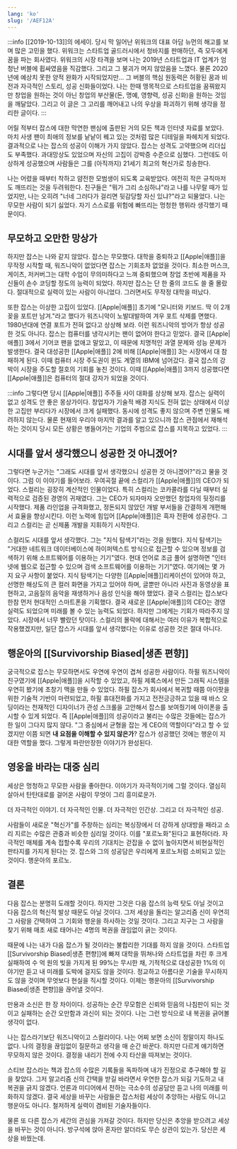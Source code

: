 ```yaml
---
lang: 'ko'
slug: '/AEF12A'
---
```


:::info
[[2019-10-13]]의 에세이.
당시 막 일어난 위워크의 대표 아담 뉴먼의 해고를 보며 많은 고민을 했다.
위워크는 스타트업 골드러시에서 청바지를 판매하던, 즉 모두에게 꿈을 파는 회사였다.
위워크의 시장 타격을 보며 나는 2019년 스타트업과 IT 업계가 엄청난 버블에 휩싸였음을 직감했다.
그리고 그 붕괴가 머지 않았음을 느꼈다.
물론 2020년에 예상치 못한 양적 완화가 시작되었지만...
그 버블의 핵심 원동력은 허황된 꿈과 비전과 자극적인 스토리, 성공 신화들이었다.
나는 한때 맹목적으로 스타트업을 꿈꿔왔지만
창업을 원하는 것이 아닌 창업의 부산물(돈, 명예, 영향력, 성공 신화)을 원하는 것임을 깨달았다.
그리고 이 글은 그 고리를 깨어내고 나의 우상을 파괴하기 위해 생각을 정리한 글이다.
:::

어릴 적부터 잡스에 대한 막연한 팬심에 출판된 거의 모든 책과 인터넷 자료를 보았다.
마치 사생 팬이 최애의 정보를 낱낱이 꿰고 있는 것처럼 많은 디테일을 파헤치게 되었다.
결과적으로 나는 잡스의 성공이 이해가 가지 않았다.
잡스는 성격도 고약했으며 리더십도 부족했다.
과대망상도 있었으며 자신의 고집이 강박증 수준으로 심했다.
그런데도 이상하게 성공했으며 사람들은 그를 (아직까지) 21세기 최고의 혁신가로 칭송한다.

나는 어렸을 때부터 착하고 얌전한 모범생이 되도록 교육받았다.
여전히 작은 규칙마저도 깨뜨리는 것을 두려워한다.
친구들은 "뭐가 그리 소심하냐"라고 나를 나무랄 때가 있었지만,
나는 오히려 "너네 그러다가 걸리면 뒷감당할 자신 있냐?"라고 되물었다.
나는 무모한 사람이 되기 싫었다.
자기 스스로를 위험에 빠뜨리는 멍청한 행위라 생각했기 때문이다.

## 무모하고 오만한 망상가

하지만 잡스는 나와 같지 않았다.
잡스는 무모했다.
대학을 중퇴하고 [[Apple|애플]]을 무작정 시작할 때, 워즈니악이 없었다면 잡스는 기회조차 없었을 것이다.
최소한 머스크, 게이츠, 저커버그는 대학 수업이 무의미하다고 느껴 중퇴했으며
창업 초반에 제품을 자신들이 손수 코딩할 정도의 능력이 되었다.
하지만 잡스는 단 한 줄의 코드도 쓸 줄 몰랐다.
절대적으로 실력이 있는 사람이 아니었다.
그러면서도 무작정 대학을 떠났다.

또한 잡스는 이상한 고집이 있었다.
[[Apple|애플]] 초기에 "모니터와 키보드. 딱 이 2개 꽂을 포트만 남겨."라고 했다가 워즈니악이 노발대발하여 겨우 포트 삭제를 면했다.
1980년대에 연결 포트가 전혀 없다고 상상해 보라.
이런 워즈니악의 방어가 항상 성공한 것도 아니다.
잡스는 컴퓨터를 냉각시키는 팬이 없어야 한다고 믿었다.
결국 [[Apple|애플]] 3에서 기어코 팬을 없애고 말았고, 이 때문에 치명적인 과열 문제와 성능 문제가 발생한다.
결국 대성공한 [[Apple|애플]] 2에 비해 [[Apple|애플]] 3는 시장에서 대 참패하게 된다.
이때 컴퓨터 시장 주도권이 윈도 계열의 IBM에 넘어갔다.
결국 잡스의 강박이 시장을 주도할 절호의 기회를 놓친 것이다.
이때 [[Apple|애플]] 3까지 성공했다면 [[Apple|애플]]은 컴퓨터의 절대 강자가 되었을 것이다.

:::info
그렇다면 당시 [[Apple|애플]] 주주들 사이 대화를 상상해 보자.
잡스는 실력이 없고 성격도 안 좋은 몽상가이다.
창업자가 기술적 배경 지식도 전혀 없는 상태에서 이상한 고집만 부리다가 시장에서 크게 실패했다.
동시에 성격도 좋지 않으며 주변 인물도 배려하지 않는다.
물론 현재의 우리야 마지막 결과를 알고 있으니까 잡스 관점에서 재해석하는 것이지
당시 모든 상황은 병들어가는 기업의 주범으로 잡스를 지목하고 있었다.
:::

## 시대를 앞서 생각했으니 성공한 것 아니겠어?

그렇다면 누군가는 "그래도 시대를 앞서 생각했으니 성공한 것 아니겠어?"라고 물을 것이다.
그럼 이 이야기를 들어보라.
우여곡절 끝에 스컬리가 [[Apple|애플]]의 CEO가 되었다.
스컬리는 굉장히 계산적인 인물이었다.
특히 스컬리는 코카콜라를 다닐 때부터 실력적으로 검증된 경영의 귀재였다.
그는 CEO가 되자마자 오만했던 창업자의 뒷정리를 시작했다.
제품 라인업을 규격화했고, 정돈되지 않았던 개발 부서들을 간결하게 개편해서 효율을 향상시킨다.
이런 노력에 힘입어 [[Apple|애플]]은 흑자 전환에 성공한다.
그리고 스컬리는 곧 신제품 개발을 지휘하기 시작한다.

스컬리도 시대를 앞서 생각했다.
그는 "지식 탐색기"라는 것을 원했다.
지식 탐색기는 "거대한 네트워크 데이터베이스에 하이퍼텍스트 방식으로 접근할 수 있으며 정보를 검색하기 위해 소프트웨어를 이용하는 기기"였다.
현대 언어로 조금 풀어 설명하면 "인터넷에 웹으로 접근할 수 있으며 검색 소프트웨어를 이용하는 기기"였다.
여기에는 몇 가지 요구 사항이 붙었다.
지식 탐색기는 다양한 [[Apple|애플]]리케이션이 있어야 하고,
선명한 해상도의 큰 컬러 화면을 가지고 있어야 하며,
글뿐만 아니라 사진과 동영상을 표현하고,
고음질의 음악을 재생하거나 음성 인식을 해야 했었다.
결국 스컬리는 잡스보다 한참 먼저 현대적인 스마트폰을 기획했다.
결국 새로운 [[Apple|애플]]의 CEO는 경영 실력도 되었으며 미래를 볼 수 있는 능력도 되었다.
하지만 그에게는 기회가 따라주지 않았다.
시장에서 너무 빨랐던 탓이다.
스컬리의 몰락에 대해서는 여러 이유가 복합적으로 작용했겠지만,
일단 잡스가 시대를 앞서 생각했다는 이유로 성공한 것은 절대 아니다.

## 행운아의 [[Survivorship Biased|생존 편향]]

궁극적으로 잡스는 무모하면서도 우연에 우연이 겹쳐 성공한 사람이다.
하필 워즈니악이 친구였기에 [[Apple|애플]]을 시작할 수 있었고,
하필 제록스에서 만든 그래픽 시스템을 우연히 봤기에 초창기 맥을 만들 수 있었다.
하필 잡스가 회사에서 복귀할 때쯤 아이팟을 위한 기술적 기반이 마련되었고,
하필 휴대전화를 가지고 전전긍긍하고 있을 때
바스 오딩이라는 천재적인 디자이너가 관성 스크롤을 고안해서 잡스를 보여줬기에
아이폰을 출시할 수 있게 되었다.
즉 [[Apple|애플]]의 성공이라고 불리는 수많은 것들에는 잡스가 한 일이 그다지 많지 않다.
"그 중심에서 균형을 잡는 게 CEO의 역할이다"라고 할 수 있겠지만
이쯤 되면 **내 요점을 이해할 수 있지 않은가**?
잡스가 성공했던 것에는 행운이 지대한 역할을 했다.
그렇게 파란만장한 이야기가 완성된다.

## 영웅을 바라는 대중 심리

세상은 멍청하고 무모한 사람을 좋아한다.
이야기가 자극적이기에 그럴 것이다.
열심히 살아서 탄탄대로를 걸어온 사람이 무엇이 그리 흥미로운가.

더 자극적인 이야기.
더 자극적인 인물.
더 자극적인 인간상.
그리고 더 자극적인 성공.

사람들이 새로운 "혁신가"를 주창하는 심리는 복싱장에서 더 강하게 상대방을 패라고 소리 지르는 수많은 관중과 비슷한 심리일 것이다.
이를 "포르노화"된다고 표현하더라.
자극적인 매체를 계속 접할수록 우리의 기대치는 걷잡을 수 없이 높아지면서
비현실적인 판타지를 가지게 된다는 것.
잡스와 그의 성공담은 우리에게 포르노처럼 소비되고 있는 것이다.
행운아의 포르노.

## 결론

다음 잡스는 분명히 도래할 것이다.
하지만 그것은 다음 잡스의 능력 탓도 아닐 것이고 다음 잡스의 혁신적 발상 때문도 아닐 것이다.
그저 세상을 돌리는 알고리즘 신이 우연히 그 사람을 간택하여 그 기회와 행운을 하사하는 것일 것이다.
그리고 지구는 그 사람을 찾기 위해 매초 새로 태어나는 4명의 복권을 끊임없이 긁는 것이다.

때문에 나는 내가 다음 잡스가 될 것이라는 불합리한 기대를 하지 않을 것이다.
스타트업 [[Survivorship Biased|생존 편향]]에 빠져 대학을 뛰쳐나와
스타트업을 차린 후 크게 실패하여 수 억 원의 빚을 가지게 된 99%는 무시한 채,
기적적으로 대성공한 1%의 이야기만 듣고 내 미래를 도박에 걸지도 않을 것이다.
정교하고 아름다운 기술을 무시하지도 않을 것이며 무엇보다 현실을 직시할 것이다.
이제는 행운아의 [[Survivorship Biased|생존 편향]]을 끊어낼 것이다.

만용과 소신은 한 장 차이이다.
성공하는 순간 무모함은 신뢰와 믿음의 나침판이 되는 것이고
실패하는 순간 오만함과 과신이 되는 것이다.
나는 그런 방식으로 내 복권을 긁어볼 생각이 없다.

나는 잡스라기보단 워즈니악이고 스컬리이다.
나는 어찌 보면 소신이 정말이지 하나도 없다.
나의 결정을 끊임없이 질문하고 생각을 매 순간 바꾼다.
하지만 다르게 얘기하면 무모하지 않은 것이다.
결정을 내리기 전에 수지 타산을 따져보는 것이다.

스티브 잡스라는 책과 잡스의 수많은 기록들을 독파하며 내가 진정으로 추구해야 할 길을 찾았다.
그저 알고리즘 신의 간택을 받길 바라면서 우연한 잡스가 되길 기도하고 내 복권을 긁지 않겠다.
언론과 미디어에서 전하는 극소수의 성공담만 듣고 나의 미래를 미화하지 않겠다.
결국 세상을 바꾸는 사람들은 잡스처럼 세상이 추앙하는 사람도 아니고 행운아도 아니다.
철저하게 실력이 겸비된 기술자들이다.

물론 또 다른 잡스가 세간의 관심을 가져갈 것이다.
하지만 당신은 추앙을 받으려고 세상을 바꾸는 것이 아니다.
방구석에 앉아 혼자만 알더라도 무슨 상관이 있는가.
당신은 세상을 바꿨는데.
